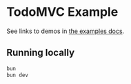 # TodoMVC Example

See links to demos in [the examples docs](https://docs.livestore.dev/examples).

## Running locally

```bash
bun
bun dev
```
